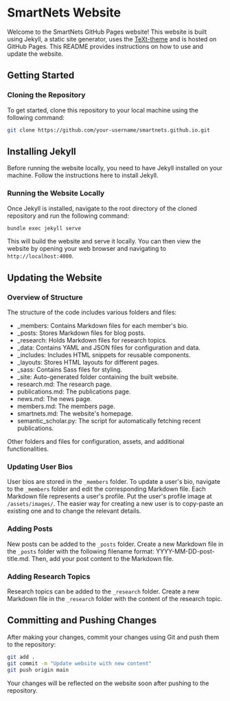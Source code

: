 # SmartNets Website

Welcome to the SmartNets GitHub Pages website! This website is built using Jekyll, a static site generator, uses the [TeXt-theme](https://github.com/kitian616/jekyll-TeXt-theme) and is hosted on GitHub Pages. This README provides instructions on how to use and update the website.

## Getting Started

### Cloning the Repository

To get started, clone this repository to your local machine using the following command:

```bash
git clone https://github.com/your-username/smartnets.github.io.git
```


## Installing Jekyll

Before running the website locally, you need to have Jekyll installed on your machine. Follow the instructions here to install Jekyll.

### Running the Website Locally

Once Jekyll is installed, navigate to the root directory of the cloned repository and run the following command:

```bash
bundle exec jekyll serve
```

This will build the website and serve it locally. You can then view the website by opening your web browser and navigating to `http://localhost:4000`.
## Updating the Website

### Overview of Structure

The structure of the code includes various folders and files:

- _members: Contains Markdown files for each member's bio.
- _posts: Stores Markdown files for blog posts.
- _research: Holds Markdown files for research topics.
- _data: Contains YAML and JSON files for configuration and data.
- _includes: Includes HTML snippets for reusable components.
- _layouts: Stores HTML layouts for different pages.
- _sass: Contains Sass files for styling.
- _site: Auto-generated folder containing the built website.
- research.md: The research page.
- publications.md: The publications page.
- news.md: The news page.
- members.md: The members page.
- smartnets.md: The website's homepage.
- semantic_scholar.py: The script for automatically fetching recent publications.

Other folders and files for configuration, assets, and additional functionalities.

### Updating User Bios

User bios are stored in the `_members` folder. To update a user's bio, navigate to the `_members` folder and edit the corresponding Markdown file. Each Markdown file represents a user's profile. Put the user's profile image at `/assets/images/`. The easier way for creating a new user is to copy-paste an existing one and to change the relevant details.

### Adding Posts

New posts can be added to the `_posts` folder. Create a new Markdown file in the `_posts` folder with the following filename format: YYYY-MM-DD-post-title.md. Then, add your post content to the Markdown file.

### Adding Research Topics

Research topics can be added to the `_research` folder. Create a new Markdown file in the `_research` folder with the content of the research topic.


## Committing and Pushing Changes

After making your changes, commit your changes using Git and push them to the repository:

```bash
git add .
git commit -m "Update website with new content"
git push origin main
```

Your changes will be reflected on the website soon after pushing to the repository.